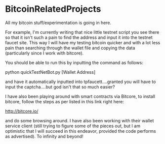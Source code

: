 # BitcoinRelatedProjects
All my bitcoin stuff/experimentation is going in here. 


For example, I'm currently writing that nice little testnet script you see there so that it isn't such a pain
to find the address and input it into the testnet faucet site. This way I will have my testing bitcoin quicker and 
with a lot less pain than searching through the wallet file and copying the data (particularly since I work with
bitcore). 

You should be able to run this by inputting the command as follows:

python quickTestNetBot.py [Wallet Address] 

and have it automatically inputted into tpfaucett....granted you will have to input the captcha....but god isn't that so much easier? 

I have also been playing around with smart contracts via Bitcore, to install bitcore, follow the steps as per listed in this link right here:

http://bitcore.io/

and do some browsing around. I have also been working with their wallet service client (still trying to figure some of the pieces out, but I am optimistic that I will succeed in this endeavor, provided the code performs as advertised). To infinity and beyond! 
